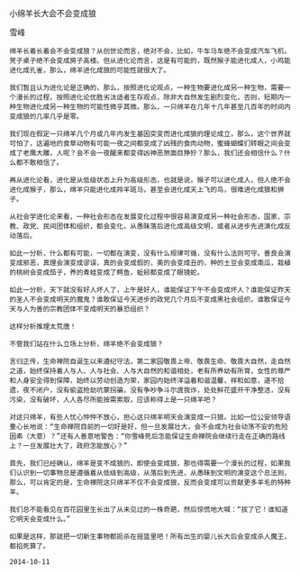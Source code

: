 小绵羊长大会不会变成狼

雪峰


    绵羊长着长着会不会变成狼？从创世论而言，绝对不会，比如，牛车马车绝不会变成汽车飞机，凳子桌子绝不会变成房子高楼。但从进化论而言，这是有可能的，既然猴子能进化成人，小鸡能进化成孔雀，那么，绵羊进化成狼的可能性就很大了。

    我们暂且认为进化论是正确的，那么，按照进化论观点，一种生物要进化成另一种生物，需要一个漫长的过程，按照进化论优胜劣汰适者生存观点，除非大自然发生剧烈变化，否则，短期内一种生物进化成另一种生物的可能性微乎其微。那么，一只绵羊在几年十几年甚至几百年的时间内变成狼的几率几乎是零。

    我们现在假定一只绵羊几个月或几年内发生基因突变而进化成狼的理论成立，那么，这个世界就可怕了，这遍地的食草动物有可能一夜之间都变成了凶残的食肉动物，蜜蜂蝴蝶们转眼之间会变成了老鹰大雕，人呢？会不会一夜醒来都变得凶神恶煞面目狰狞？那么，我们还会相信什么？什么都不敢相信了。

    再从进化论看，进化是从低级状态上升为高级形态，也就是说，猴子可以进化成人，但人绝不会进化成猴子，那么，绵羊只能进化成羚羊斑马，甚至会进化成天上飞的鸟，很难进化成狼和狮子。

    从社会学进化论来看，一种社会形态在发展变化过程中很容易演变成另一种社会形态，国家、宗教、政党、民间团体和组织，都会变化，从愚昧落后进化成高级文明，或者从进步先进演化成反动落后。

    如此一分析，什么都有可能，一切都在演变，没有什么规律可循，没有什么法则可守。善良会演变成邪恶，真理会演变成谬误，真的会变成假的，美的会变成丑的，种的土豆会变成南瓜，栽植的桃树会变成茄子，养的青蛙变成了鳄鱼，蚯蚓都变成了眼镜蛇。

    如此一分析，天下就没有好人坏人了，上午是好人，谁能保证下午不会变成坏人？谁能保证昨天的圣人不会变成明天的魔鬼？谁敢保证今天进步的政党几个月后不变成黑社会组织，谁敢保证今天与人为善的宗教团体不变成明天的暴恐组织？

    这样分析推理太荒唐！

    不管我们站在什么立场上分析，绵羊绝不会变成狼？

    言归正传，生命禅院自诞生以来遵纪守法，第二家园敬畏上帝、敬畏生命、敬畏大自然，走自然之道，始终保持着人与人、人与社会、人与大自然的和谐相处，老有所养幼有所育，女性的尊严和人身安全得到保障，始终以劳动创造为荣，家园内始终洋溢着和谐温馨，祥和如意，道不拾遗，夜不闭户，没有偷盗抢劫坑蒙拐骗，没有争吵争斗尔虞我诈，处处鲜花盛开干净整洁，没有污染，没有破坏，人人各尽所能按需索取，应该称得上是一只绵羊吧？

    对这只绵羊，有些人忧心忡忡不放心，担心这只绵羊明天会演变成一只狼。比如一位公安领导语重心长地说：“生命禅院目前的一切好是好，但一旦发展壮大，会不会成为社会动荡不安的危险因素（大意）？”还有人善意地警告：“你雪峰死后怎能保证生命禅院会继续行走在正确的路线上？一旦发展壮大了，政府怎能放心？”

    首先，我们已经确认，绵羊是变不成狼的，即使会变成狼，那也得需要一个漫长的过程，如果我们认识到一切事物总是遵循着从低级到高级，从落后到先进，从愚昧到文明的演变这个总法则，那么，可以肯定的是，生命禅院这只绵羊不仅不会变成狼，反而会变成可以贡献更多羊毛的特种羊。

    我们总不能看见在百花园里生长出了从未见过的一株奇葩，然后惊慌地大喊：“拔了它！谁知道它明天会变成什么。”

    如果是这样，那就把一切新生事物都扼杀在摇篮里吧！所有出生的婴儿长大后会变成杀人魔王，都掐死算了。

    2014-10-11



